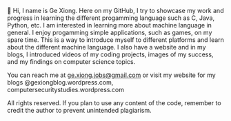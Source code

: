 👋 Hi, I name is Ge Xiong. Here on my GitHub, I try to showcase my work and progress in learning the different progamming language such as C, Java, Python, etc. I am interested in learning more about machine language in general. I enjoy progamming simple applications, such as games, on my spare time. This is a way to introduce myself to different platforms and learn about the different machine language. I also have a website and in my blogs, I introduced videos of my coding projects, images of my success, and my findings on computer science topics. 

You can reach me at ge.xiong.jobs@gmail.com or visit my website for my blogs @gexiongblog.wordpress.com, computersecuritystudies.wordpress.com

All rights reserved. If you plan to use any content of the code, remember to credit the author to prevent unintended plagiarism.

<!---
Ge2016/Ge2016 is a ✨ special ✨ repository because its `README.md` (this file) appears on your GitHub profile.
You can click the Preview link to take a look at your changes.
--->
